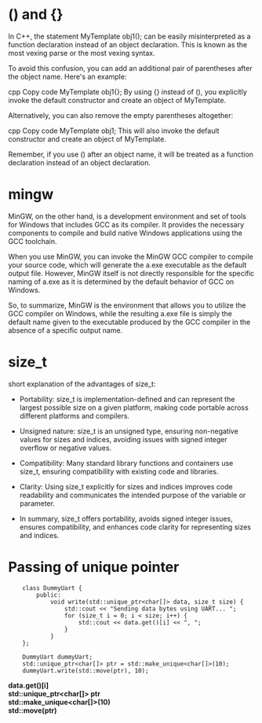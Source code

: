 # () and {}
In C++, the statement MyTemplate<int> obj1(); can be easily misinterpreted as a function declaration instead of an object declaration. This is known as the most vexing parse or the most vexing syntax.

To avoid this confusion, you can add an additional pair of parentheses after the object name. Here's an example:

cpp
Copy code
MyTemplate<int> obj1{};
By using {} instead of (), you explicitly invoke the default constructor and create an object of MyTemplate<int>.

Alternatively, you can also remove the empty parentheses altogether:

cpp
Copy code
MyTemplate<int> obj1;
This will also invoke the default constructor and create an object of MyTemplate<int>.

Remember, if you use () after an object name, it will be treated as a function declaration instead of an object declaration.

# mingw
MinGW, on the other hand, is a development environment and set of tools for Windows that includes GCC as its compiler. It provides the necessary components to compile and build native Windows applications using the GCC toolchain.

When you use MinGW, you can invoke the MinGW GCC compiler to compile your source code, which will generate the a.exe executable as the default output file. However, MinGW itself is not directly responsible for the specific naming of a.exe as it is determined by the default behavior of GCC on Windows.

So, to summarize, MinGW is the environment that allows you to utilize the GCC compiler on Windows, while the resulting a.exe file is simply the default name given to the executable produced by the GCC compiler in the absence of a specific output name.

# size_t
short explanation of the advantages of size_t:

- Portability: size_t is implementation-defined and can represent the largest possible size on a given platform, making code portable across different platforms and compilers.

- Unsigned nature: size_t is an unsigned type, ensuring non-negative values for sizes and indices, avoiding issues with signed integer overflow or negative values.

- Compatibility: Many standard library functions and containers use size_t, ensuring compatibility with existing code and libraries.

- Clarity: Using size_t explicitly for sizes and indices improves code readability and communicates the intended purpose of the variable or parameter.

- In summary, size_t offers portability, avoids signed integer issues, ensures compatibility, and enhances code clarity for representing sizes and indices.

# Passing of unique pointer
```
    class DummyUart {
        public:
            void write(std::unique_ptr<char[]> data, size_t size) {
                std::cout << "Sending data bytes using UART... ";
                for (size_t i = 0; i < size; i++) {
                    std::cout << data.get()[i] << ", ";
                }
            }
    };

    DummyUart dummyUart;
    std::unique_ptr<char[]> ptr = std::make_unique<char[]>(10);
    dummyUart.write(std::move(ptr), 10);
````
**data.get()[i]**\
**std::unique_ptr<char[]> ptr**\
**std::make_unique<char[]>(10)**\
**std::move(ptr)**

# 